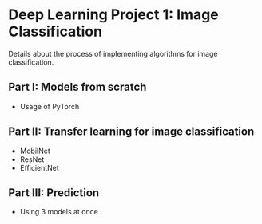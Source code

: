 # Deep Learning Project 1: Image Classification

Details about the process of implementing algorithms for image classification.

## Part I: Models from scratch

* Usage of PyTorch

## Part II: Transfer learning for image classification

* MobilNet
* ResNet
* EfficientNet

## Part III: Prediction

* Using 3 models at once
